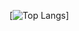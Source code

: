 [![Top Langs](https://github-readme-stats.vercel.app/api/top-langs/?username=jacopozarri&hide_progress=true)]
